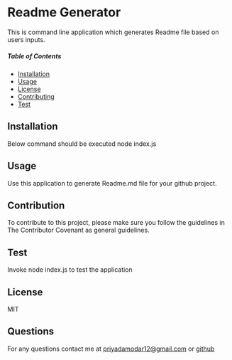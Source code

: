 # Readme Generator
This is command line application which  generates Readme file based on users inputs.
##### Table of Contents 
* [Installation](#Installation)
* [Usage](#Usage)
* [License](#License)
* [Contributing](#Contributing)
* [Test](#Test)
## Installation
Below command should be executed node index.js
## Usage
Use this application to generate Readme.md file for your github project.
## Contribution
To contribute to this project, please make sure you follow the guidelines in The Contributor Covenant as general guidelines.
## Test
Invoke node index.js to test the application
## License
MIT
## Questions
For any questions contact me at priyadamodar12@gmail.com or [github](https://api.github.com/users/pkamble35)

